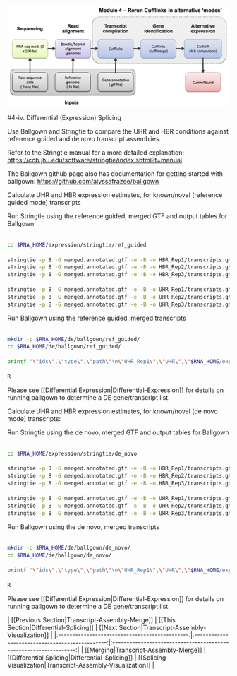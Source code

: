 ![RNA-seq Flowchart - Module 5](Images/RNA-seq_Flowchart5.png)

#4-iv. Differential (Expression) Splicing

Use Ballgown and Stringtie to compare the UHR and HBR conditions against reference guided and de novo transcript assemblies.

Refer to the Stringtie manual for a more detailed explanation:
https://ccb.jhu.edu/software/stringtie/index.shtml?t=manual

The Ballgown github page also has documentation for getting started with ballgown:
https://github.com/alyssafrazee/ballgown
	
Calculate UHR and HBR expression estimates, for known/novel (reference guided mode) transcripts

Run Stringtie using the reference guided, merged GTF and output tables for Ballgown

```bash

cd $RNA_HOME/expression/stringtie/ref_guided

stringtie -p 8 -G merged.annotated.gtf -e -B -o HBR_Rep1/transcripts.gtf $RNA_ALIGN_DIR/HBR_Rep1.bam
stringtie -p 8 -G merged.annotated.gtf -e -B -o HBR_Rep2/transcripts.gtf $RNA_ALIGN_DIR/HBR_Rep2.bam
stringtie -p 8 -G merged.annotated.gtf -e -B -o HBR_Rep3/transcripts.gtf $RNA_ALIGN_DIR/HBR_Rep3.bam

stringtie -p 8 -G merged.annotated.gtf -e -B -o UHR_Rep1/transcripts.gtf $RNA_ALIGN_DIR/UHR_Rep1.bam
stringtie -p 8 -G merged.annotated.gtf -e -B -o UHR_Rep2/transcripts.gtf $RNA_ALIGN_DIR/UHR_Rep2.bam
stringtie -p 8 -G merged.annotated.gtf -e -B -o UHR_Rep3/transcripts.gtf $RNA_ALIGN_DIR/UHR_Rep3.bam

```

Run Ballgown using the reference guided, merged transcripts

```bash

mkdir -p $RNA_HOME/de/ballgown/ref_guided/
cd $RNA_HOME/de/ballgown/ref_guided/

printf "\"ids\",\"type\",\"path\"\n\"UHR_Rep1\",\"UHR\",\"$RNA_HOME/expression/stringtie/ref_guided/UHR_Rep1\"\n\"UHR_Rep2\",\"UHR\",\"$RNA_HOME/expression/stringtie/ref_guided/UHR_Rep2\"\n\"UHR_Rep3\",\"UHR\",\"$RNA_HOME/expression/stringtie/ref_guided/UHR_Rep3\"\n\"HBR_Rep1\",\"HBR\",\"$RNA_HOME/expression/stringtie/ref_guided/HBR_Rep1\"\n\"HBR_Rep2\",\"HBR\",\"$RNA_HOME/expression/stringtie/ref_guided/HBR_Rep2\"\n\"HBR_Rep3\",\"HBR\",\"$RNA_HOME/expression/stringtie/ref_guided/HBR_Rep3\"\n" > UHR_vs_HBR.csv

R

```

Please see [[Differential Expression|Differential-Expression]] for details on running ballgown to determine a DE gene/transcript list.

Calculate UHR and HBR expression estimates, for known/novel (de novo mode) transcripts:

Run Stringtie using the de novo, merged GTF and output tables for Ballgown


```bash

cd $RNA_HOME/expression/stringtie/de_novo

stringtie -p 8 -G merged.annotated.gtf -e -B -o HBR_Rep1/transcripts.gtf $RNA_ALIGN_DIR/HBR_Rep1.bam
stringtie -p 8 -G merged.annotated.gtf -e -B -o HBR_Rep2/transcripts.gtf $RNA_ALIGN_DIR/HBR_Rep2.bam
stringtie -p 8 -G merged.annotated.gtf -e -B -o HBR_Rep3/transcripts.gtf $RNA_ALIGN_DIR/HBR_Rep3.bam

stringtie -p 8 -G merged.annotated.gtf -e -B -o UHR_Rep1/transcripts.gtf $RNA_ALIGN_DIR/UHR_Rep1.bam
stringtie -p 8 -G merged.annotated.gtf -e -B -o UHR_Rep2/transcripts.gtf $RNA_ALIGN_DIR/UHR_Rep2.bam
stringtie -p 8 -G merged.annotated.gtf -e -B -o UHR_Rep3/transcripts.gtf $RNA_ALIGN_DIR/UHR_Rep3.bam

```

Run Ballgown using the de novo, merged transcripts

```bash

mkdir -p $RNA_HOME/de/ballgown/de_novo/
cd $RNA_HOME/de/ballgown/de_novo/

printf "\"ids\",\"type\",\"path\"\n\"UHR_Rep1\",\"UHR\",\"$RNA_HOME/expression/stringtie/de_novo/UHR_Rep1\"\n\"UHR_Rep2\",\"UHR\",\"$RNA_HOME/expression/stringtie/de_novo/UHR_Rep2\"\n\"UHR_Rep3\",\"UHR\",\"$RNA_HOME/expression/stringtie/de_novo/UHR_Rep3\"\n\"HBR_Rep1\",\"HBR\",\"$RNA_HOME/expression/stringtie/de_novo/HBR_Rep1\"\n\"HBR_Rep2\",\"HBR\",\"$RNA_HOME/expression/stringtie/de_novo/HBR_Rep2\"\n\"HBR_Rep3\",\"HBR\",\"$RNA_HOME/expression/stringtie/de_novo/HBR_Rep3\"\n" > UHR_vs_HBR.csv

R

```

Please see [[Differential Expression|Differential-Expression]] for details on running ballgown to determine a DE gene/transcript list.

| [[Previous Section|Transcript-Assembly-Merge]] | [[This Section|Differential-Splicing]]          | [[Next Section|Transcript-Assembly-Visualization]]        |
|:----------------------------------------------:|:-----------------------------------------------:|:-----------------------------------------------------------------:|
| [[Merging|Transcript-Assembly-Merge]]          | [[Differential Splicing|Differential-Splicing]] | [[Splicing Visualization|Transcript-Assembly-Visualization]]  |
